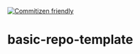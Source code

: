[![Commitizen friendly](https://img.shields.io/badge/commitizen-friendly-brightgreen.svg)](http://commitizen.github.io/cz-cli/)

# basic-repo-template
